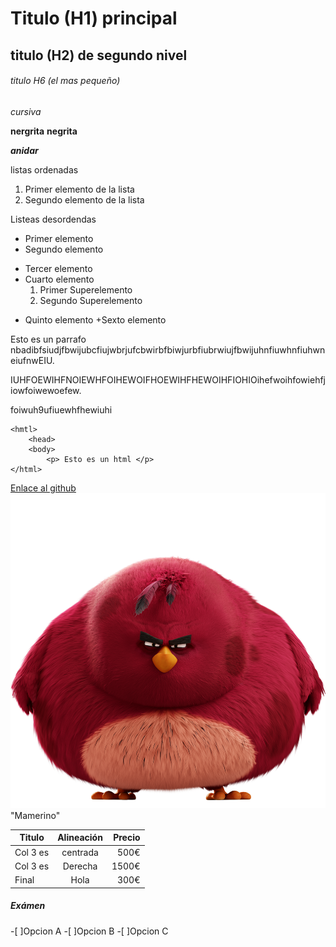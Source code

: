 # Titulo (H1) principal

## titulo (H2) de segundo nivel

###### titulo H6 (el mas pequeño)

_cursiva_

**nergrita** __negrita__

**_anidar_**

listas ordenadas
1. Primer elemento de la lista
2. Segundo elemento de la lista

Listeas desordendas

* Primer elemento
* Segundo elemento
- Tercer elemento
- Cuarto elemento
    1. Primer Superelemento
    2. Segundo Superelemento
+ Quinto elemento
+Sexto elemento

Esto es un parrafo nbadibfsiudjfbwijubcfiujwbrjufcbwirbfbiwjurbfiubrwiujfbwijuhnfiuwhnfiuhwneiufnwEIU.

IUHFOEWIHFNOIEWHFOIHEWOIFHOEWIHFHEWOIHFIOHIOihefwoihfowiehfjiowfoiwewoefew.

foiwuh9ufiuewhfhewiuhi

```
<hmtl>
    <head>
    <body>
        <p> Esto es un html </p>
</html>
```

[Enlace al github](https://github.com/Pavlotesto/MiprimerHTML "Enlace al github")
![Imagen de mamerino](https://github.com/Pavlotesto/MiprimerHTML/blob/main/mamerino.png)
"Mamerino"

|Titulo |Alineación |Precio |
----------|:----------:|----------:|
Col 3 es|centrada|500€|
|Col 3 es|Derecha|1500€|
|Final|Hola|300€|


##### Exámen
-[ ]Opcion A
-[ ]Opcion B
-[ ]Opcion C